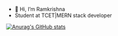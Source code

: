- 👋 Hi, I’m Ramkrishna
- Student at TCET|MERN stack developer


<!---
Ramkrishna732/Ramkrishna732 is a ✨ special ✨ repository because its `README.md` (this file) appears on your GitHub profile.
You can click the Preview link to take a look at your changes.
--->

[![Anurag's GitHub stats](https://github-readme-stats.vercel.app/api?username=Ramkrishna732)](https://github.com/anuraghazra/github-readme-stats)
